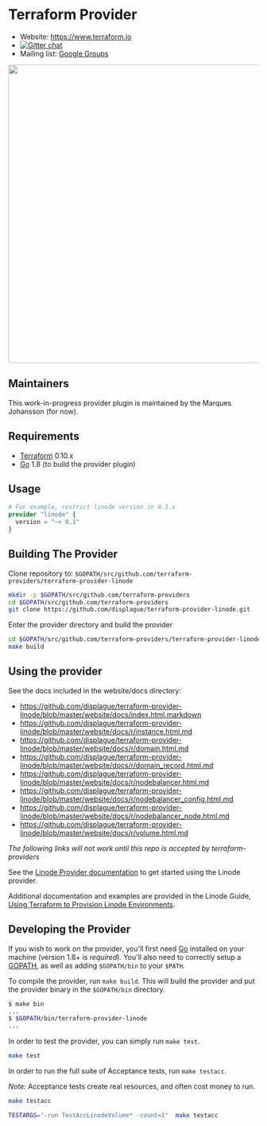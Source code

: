 Terraform Provider
==================

- Website: <https://www.terraform.io>
- [![Gitter chat](https://badges.gitter.im/hashicorp-terraform/Lobby.png)](https://gitter.im/hashicorp-terraform/Lobby)
- Mailing list: [Google Groups](http://groups.google.com/group/terraform-tool)

<img src="https://cdn.rawgit.com/hashicorp/terraform-website/master/content/source/assets/images/logo-hashicorp.svg" width="600px">

Maintainers
-----------

This work-in-progress provider plugin is maintained by the Marques Johansson (for now).

Requirements
------------

- [Terraform](https://www.terraform.io/downloads.html) 0.10.x
- [Go](https://golang.org/doc/install) 1.8 (to build the provider plugin)

Usage
---------------------

```tf
# For example, restrict linode version in 0.1.x
provider "linode" {
  version = "~> 0.1"
}
```

Building The Provider
---------------------

Clone repository to: `$GOPATH/src/github.com/terraform-providers/terraform-provider-linode`

```sh
mkdir -p $GOPATH/src/github.com/terraform-providers
cd $GOPATH/src/github.com/terraform-providers
git clone https://github.com/displague/terraform-provider-linode.git
```

Enter the provider directory and build the provider

```sh
cd $GOPATH/src/github.com/terraform-providers/terraform-provider-linode
make build
```

Using the provider
----------------------

See the docs included in the website/docs directory:

- <https://github.com/displague/terraform-provider-linode/blob/master/website/docs/index.html.markdown>
- <https://github.com/displague/terraform-provider-linode/blob/master/website/docs/r/instance.html.md>
- <https://github.com/displague/terraform-provider-linode/blob/master/website/docs/r/domain.html.md>
- <https://github.com/displague/terraform-provider-linode/blob/master/website/docs/r/domain_record.html.md>
- <https://github.com/displague/terraform-provider-linode/blob/master/website/docs/r/nodebalancer.html.md>
- <https://github.com/displague/terraform-provider-linode/blob/master/website/docs/r/nodebalancer_config.html.md>
- <https://github.com/displague/terraform-provider-linode/blob/master/website/docs/r/nodebalancer_node.html.md>
- <https://github.com/displague/terraform-provider-linode/blob/master/website/docs/r/volume.html.md>

*The following links will not work until this repo is accepted by terraform-providers*

See the [Linode Provider documentation](https://www.terraform.io/docs/providers/linode/index.html) to get started using the Linode provider.

Additional documentation and examples are provided in the Linode Guide, [Using Terraform to Provision Linode Environments](https://linode.com/docs/platform/how-to-build-your-infrastructure-using-terraform-and-linode/).

Developing the Provider
---------------------------

If you wish to work on the provider, you'll first need [Go](http://www.golang.org) installed on your machine (version 1.8+ is *required*). You'll also need to correctly setup a [GOPATH](http://golang.org/doc/code.html#GOPATH), as well as adding `$GOPATH/bin` to your `$PATH`.

To compile the provider, run `make build`. This will build the provider and put the provider binary in the `$GOPATH/bin` directory.

```sh
$ make bin
...
$ $GOPATH/bin/terraform-provider-linode
...
```

In order to test the provider, you can simply run `make test`.

```sh
make test
```

In order to run the full suite of Acceptance tests, run `make testacc`.

*Note:* Acceptance tests create real resources, and often cost money to run.

```sh
make testacc
```

```sh
TESTARGS="-run TestAccLinodeVolume* -count=1"  make testacc
```
